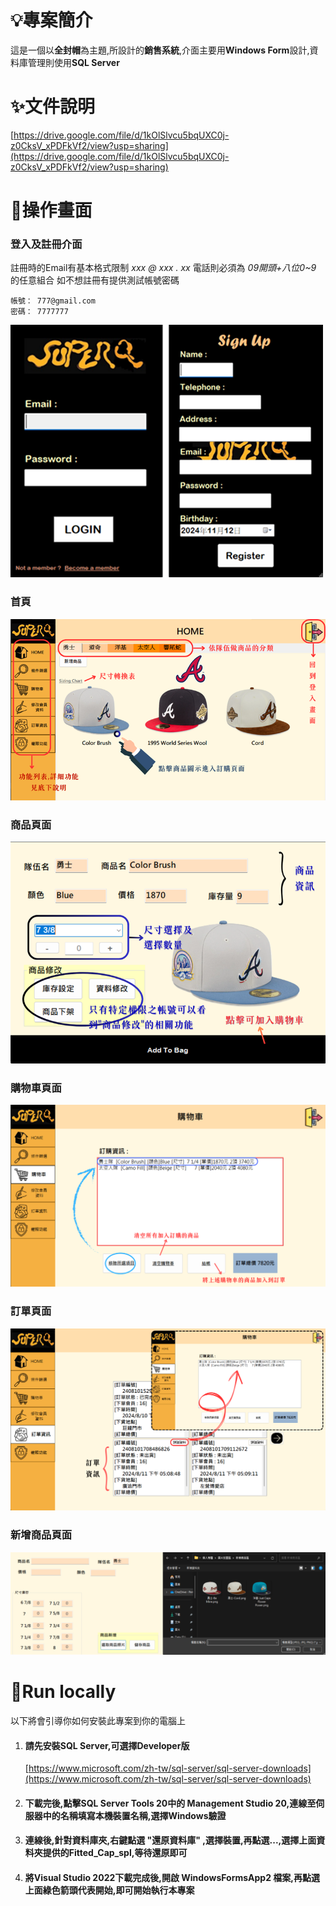# 💡專案簡介
這是一個以**全封帽**為主題,所設計的**銷售系統**,介面主要用**Windows Form**設計,資料庫管理則使用**SQL Server**

# ✨文件說明
[https://drive.google.com/file/d/1kOlSlvcu5bqUXC0j-z0CksV_xPDFkVf2/view?usp=sharing](https://drive.google.com/file/d/1kOlSlvcu5bqUXC0j-z0CksV_xPDFkVf2/view?usp=sharing)

# 👀操作畫面
### 登入及註冊介面
註冊時的Email有基本格式限制 *xxx @ xxx . xx* 電話則必須為 *09開頭+八位0~9* 的任意組合
如不想註冊有提供測試帳號密碼
```
帳號： 777@gmail.com
密碼： 7777777
```
![Cap融合](image/Cap融合.png)

### 首頁
![首頁說明](image/首頁說明.png)

### 商品頁面
![商品頁面](image/商品頁面.png)

### 購物車頁面
![購物車](image/購物車.png)

### 訂單頁面
![訂單資訊](image/訂單資訊.png)

### 新增商品頁面
![新增商品](image/新增商品.png)

# 🚀Run locally
以下將會引導你如何安裝此專案到你的電腦上
1. #### 請先安裝SQL Server,可選擇Developer版
   [https://www.microsoft.com/zh-tw/sql-server/sql-server-downloads](https://www.microsoft.com/zh-tw/sql-server/sql-server-downloads)

2. #### 下載完後,點擊SQL Server Tools 20中的 Management Studio 20,連線至伺服器中的名稱填寫本機裝置名稱,選擇Windows驗證
3. #### 連線後,針對資料庫夾,右鍵點選 "還原資料庫" ,選擇裝置,再點選...,選擇上面資料夾提供的Fitted_Cap_spl,等待還原即可
4. #### 將Visual Studio 2022下載完成後,開啟 WindowsFormsApp2 檔案,再點選上面綠色箭頭代表開始,即可開始執行本專案

